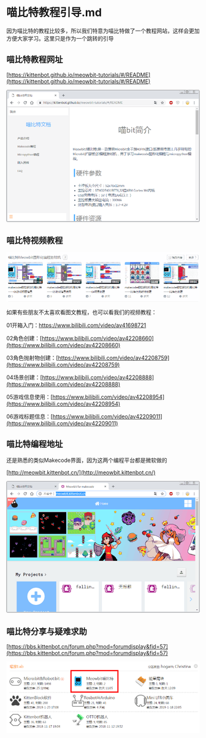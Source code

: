 # 喵比特教程引导.md

因为喵比特的教程比较多，所以我们特意为喵比特做了一个教程网站，这样会更加方便大家学习。这里只是作为一个跳转的引导

## 喵比特教程网址

[https://kittenbot.github.io/meowbit-tutorials/#/README](https://kittenbot.github.io/meowbit-tutorials/#/README)

![](./images/c01_01.png)

## 喵比特视频教程

![](./images/c01_04.png)

如果有些朋友不太喜欢看图文教程，也可以看我们的视频教程：

01开箱入门：[https://www.bilibili.com/video/av41698721 ](https://www.bilibili.com/video/av41698721 )


02角色创建：[https://www.bilibili.com/video/av42208660](https://www.bilibili.com/video/av42208660) 


03角色抛射物创建：[https://www.bilibili.com/video/av42208759](https://www.bilibili.com/video/av42208759) 


04场景创建：[https://www.bilibili.com/video/av42208888](https://www.bilibili.com/video/av42208888) 


05游戏信息使用：[https://www.bilibili.com/video/av42208954](https://www.bilibili.com/video/av42208954) 


06游戏标题信息：[https://www.bilibili.com/video/av42209011](https://www.bilibili.com/video/av42209011) 

## 喵比特编程地址

还是熟悉的类似Makecode界面，因为这两个编程平台都是微软做的

[http://meowbit.kittenbot.cn/](http://meowbit.kittenbot.cn/)

![](./images/c01_02.png)

## 喵比特分享与疑难求助

[https://bbs.kittenbot.cn/forum.php?mod=forumdisplay&fid=57](https://bbs.kittenbot.cn/forum.php?mod=forumdisplay&fid=57)

![](./images/c01_03.png)